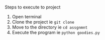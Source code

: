 Steps to execute to project

1. Open terminal
2. Clone the project ie  `git clone `  
3. Move to the directory ie  `cd assgnmnt`
4. Execute the program ie `python goodies.py`
 
